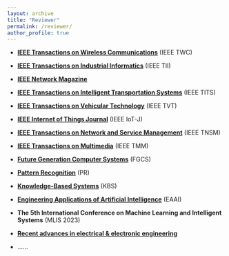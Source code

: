 ```yaml
---
layout: archive
title: "Reviewer"
permalink: /reviewer/
author_profile: true
---
```

* **[IEEE Transactions on Wireless Communications](https://ieeexplore.ieee.org/xpl/RecentIssue.jsp?punumber=7693)** (IEEE TWC)

* **[IEEE Transactions on Industrial Informatics](https://ieeexplore.ieee.org/xpl/RecentIssue.jsp?punumber=9424)** (IEEE TII)

* **[IEEE Network Magazine](https://ieeexplore.ieee.org/xpl/RecentIssue.jsp?punumber=65)**

* **[IEEE Transactions on Intelligent Transportation Systems](https://ieeexplore.ieee.org/xpl/RecentIssue.jsp?punumber=6979)** (IEEE TITS)

* **[IEEE Transactions on Vehicular Technology](https://ieeexplore.ieee.org/xpl/RecentIssue.jsp?punumber=25)** (IEEE TVT)

* **[IEEE Internet of Things Journal](https://ieeexplore.ieee.org/xpl/RecentIssue.jsp?punumber=6488907)** (IEEE IoT-J)

* **[IEEE Transactions on Network and Service Management](https://ieeexplore.ieee.org/xpl/RecentIssue.jsp?punumber=4275028)** (IEEE TNSM)

* **[IEEE Transactions on Multimedia](https://ieeexplore.ieee.org/xpl/RecentIssue.jsp?punumber=6046)** (IEEE TMM)

* **[Future Generation Computer Systems](https://www.sciencedirect.com/journal/future-generation-computer-systems)** (FGCS)

* **[Pattern Recognition](https://www.sciencedirect.com/journal/pattern-recognition)** (PR)

* **[Knowledge-Based Systems](https://www.sciencedirect.com/journal/knowledge-based-systems)** (KBS)

* **[Engineering Applications of Artificial Intelligence](https://www.sciencedirect.com/journal/engineering-applications-of-artificial-intelligence)** (EAAI)

* **The 5th International Conference on Machine Learning and Intelligent Systems** (MLIS 2023)

* **[Recent advances in electrical & electronic engineering](https://www.benthamscience.com/public/journals/recent-advances-in-electrical-and-electronic-engineering)**

*  ......
